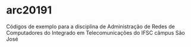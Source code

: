 # arc20191
Códigos de exemplo para a disciplina de Administração de Redes de Computadores do Integrado em Telecomunicações do IFSC câmpus São José
